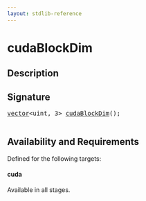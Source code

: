 ```yaml
---
layout: stdlib-reference
---
```


# cudaBlockDim

## Description





## Signature 

<pre>
<a href="../types/vector/index" class="code_type">vector</a>&lt;<span class="code_keyword">uint</span>, 3&gt; <a href="cudablockdim-49">cudaBlockDim</a>();

</pre>

## Availability and Requirements

Defined for the following targets:

#### cuda
Available in all stages.



